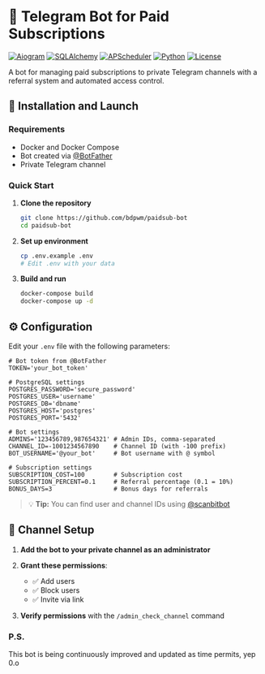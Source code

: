 # 🤖 Telegram Bot for Paid Subscriptions

[![Aiogram](https://img.shields.io/badge/aiogram-3.13.1-blue)](https://github.com/aiogram/aiogram)
[![SQLAlchemy](https://img.shields.io/badge/SQLAlchemy-2.0.36-green)](https://www.sqlalchemy.org/)
[![APScheduler](https://img.shields.io/badge/APScheduler-3.10.4-orange)](https://github.com/agronholm/apscheduler)
[![Python](https://img.shields.io/badge/Python-3.11-yellow)](https://www.python.org/)
[![License](https://img.shields.io/badge/License-MIT-lightgrey)](LICENSE)

A bot for managing paid subscriptions to private Telegram channels with a referral system and automated access control.


## 🚀 Installation and Launch

### Requirements

- Docker and Docker Compose
- Bot created via [@BotFather](https://t.me/BotFather)
- Private Telegram channel

### Quick Start

1. **Clone the repository**
   ```bash
   git clone https://github.com/bdpwm/paidsub-bot
   cd paidsub-bot
   ```

2. **Set up environment**
   ```bash
   cp .env.example .env
   # Edit .env with your data
   ```

3. **Build and run**
   ```bash
   docker-compose build
   docker-compose up -d
   ```

## ⚙️ Configuration

Edit your `.env` file with the following parameters:

```env
# Bot token from @BotFather
TOKEN='your_bot_token'

# PostgreSQL settings
POSTGRES_PASSWORD='secure_password'
POSTGRES_USER='username'
POSTGRES_DB='dbname'
POSTGRES_HOST='postgres'
POSTGRES_PORT='5432'

# Bot settings
ADMINS='123456789,987654321' # Admin IDs, comma-separated
CHANNEL_ID=-1001234567890    # Channel ID (with -100 prefix)
BOT_USERNAME='@your_bot'     # Bot username with @ symbol

# Subscription settings
SUBSCRIPTION_COST=100        # Subscription cost
SUBSCRIPTION_PERCENT=0.1     # Referral percentage (0.1 = 10%)
BONUS_DAYS=3                 # Bonus days for referrals
```

> 💡 **Tip:** You can find user and channel IDs using [@scanbitbot](https://t.me/scanbitbot)

## 🔐 Channel Setup

1. **Add the bot to your private channel as an administrator**

2. **Grant these permissions**:
   - ✅ Add users
   - ✅ Block users
   - ✅ Invite via link

3. **Verify permissions** with the `/admin_check_channel` command


### P.S.
This bot is being continuously improved and updated as time permits, yep 0.o